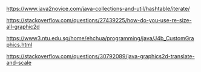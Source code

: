 https://www.java2novice.com/java-collections-and-util/hashtable/iterate/

https://stackoverflow.com/questions/27439225/how-do-you-use-re-size-all-graphic2d

https://www3.ntu.edu.sg/home/ehchua/programming/java/J4b_CustomGraphics.html

https://stackoverflow.com/questions/30792089/java-graphics2d-translate-and-scale